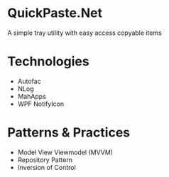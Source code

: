 # QuickPaste.Net
A simple tray utility with easy access copyable items

# Technologies
* Autofac
* NLog
* MahApps
* WPF NotifyIcon

# Patterns & Practices
* Model View Viewmodel (MVVM)
* Repository Pattern
* Inversion of Control
